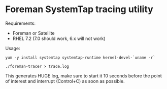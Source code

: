 # Foreman SystemTap tracing utility

Requirements:

* Foreman or Satellite
* RHEL 7.2 (7.0 should work, 6.x will not work)

Usage:

    yum -y install systemtap systemtap-runtime kernel-devel-`uname -r`

    ./foreman-tracer > trace.log

This generates HUGE log, make sure to start it 10 seconds before the point of
interest and interrupt (Control+C) as soon as possible.
